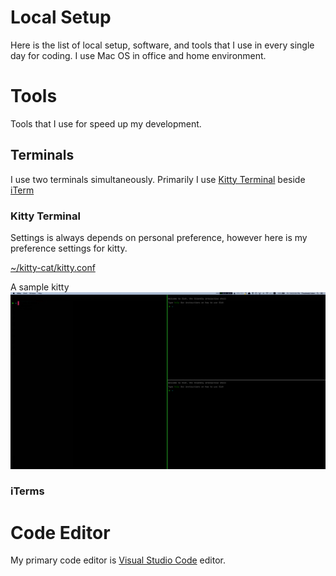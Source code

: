 # Local Setup
Here is the list of local setup, software, and tools that I use in every single day for coding. I use Mac OS in office and home environment.

# Tools
Tools that I use for speed up my development.

## Terminals
I use two terminals simultaneously. Primarily I use [Kitty Terminal](https://sw.kovidgoyal.net/kitty/) beside [iTerm](https://iterm2.com/)

### Kitty Terminal
Settings is always depends on personal preference, however here is my preference settings for kitty.

[~/kitty-cat/kitty.conf](tools/terminals/kitty/kitty.conf)

A sample kitty
![Kitty Terminal](tools/terminals/kitty/kitty-terminal.png)

### iTerms

# Code Editor
My primary code editor is [Visual Studio Code](https://code.visualstudio.com/) editor.
